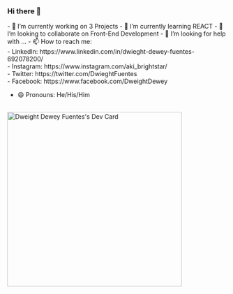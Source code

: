 ### Hi there 👋
<link href="https://cdn.jsdelivr.net/npm/bootstrap@5.3.2/dist/css/bootstrap.min.css" rel="stylesheet" integrity="sha384-T3c6CoIi6uLrA9TneNEoa7RxnatzjcDSCmG1MXxSR1GAsXEV/Dwwykc2MPK8M2HN" crossorigin="anonymous">
- 🔭 I’m currently working on 3 Projects
- 🌱 I’m currently learning REACT
- 👯 I’m looking to collaborate on Front-End Development
- 🤔 I’m looking for help with ...
- 📫 How to reach me: <br>
- LinkedIn: https://www.linkedin.com/in/dwieght-dewey-fuentes-692078200/ <br>
- Instagram: https://www.instagram.com/aki_brightstar/ <br>
- Twitter: https://twitter.com/DwieghtFuentes <br>
- Facebook: https://www.facebook.com/DweightDewey <br>

- 😄 Pronouns: He/His/Him
<br>
<section class="row d-flex justify-content-center w-100">
  <section class="text-center d-flex justify-content-center">
      <a href="https://app.daily.dev/dweightfuentes"><img src="https://api.daily.dev/devcards/4d2348f8dec942d9b0de456de82bce6f.png?r=cqs" width="400" alt="Dweight   Dewey Fuentes's Dev Card"/></a>
    </section>
</section>

